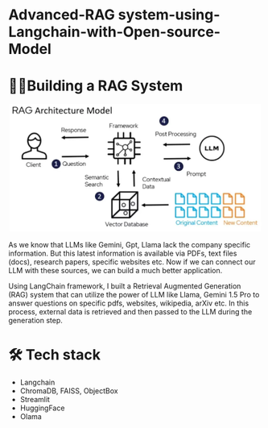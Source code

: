 # Advanced-RAG system-using-Langchain-with-Open-source-Model
# 👨‍💻Building a RAG System

<p align="center">
    <img width="500" src="https://github.com/HannahIgboke/Building-a-RAG-System/blob/main/RAG.png" alt="RAG">
</p>


As we know that LLMs like Gemini, Gpt, Llama lack the company specific information. But this latest information is available via PDFs, text files (docs), research papers, specific websites etc. Now if we can connect our LLM with these sources, we can build a much better application.


Using LangChain framework, I built a  Retrieval Augmented Generation (RAG) system that can utilize the power of LLM like Llama, Gemini 1.5 Pro to answer questions on specific pdfs, websites, wikipedia, arXiv etc. In this process, external data is retrieved and then passed to the LLM during the generation step.


# 🛠 Tech stack
- Langchain
- ChromaDB, FAISS, ObjectBox
- Streamlit
- HuggingFace
- Olama
